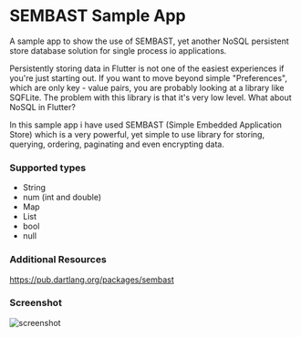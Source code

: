 # SEMBAST Sample App

A sample app to show the use of SEMBAST, yet another NoSQL persistent store database solution for single process io applications.

Persistently storing data in Flutter is not one of the easiest experiences if you're just starting out. If you want to move beyond simple "Preferences", which are only key - value pairs, you are probably looking at a library like SQFLite. The problem with this library is that it's very low level. What about NoSQL in Flutter?

In this sample app i have used SEMBAST (Simple Embedded Application Store) which is a very powerful, yet simple to use library for storing, querying, ordering, paginating and even encrypting data.

### Supported types

- String
- num (int and double)
- Map
- List
- bool
- null

### Additional Resources
https://pub.dartlang.org/packages/sembast

### Screenshot

![screenshot](https://github.com/zubairehman/SEMBAST-Example/blob/master/screenshots/Simulator%20Screen%20Shot%20-%20iPhone%20X%CA%80%20-%202019-04-16%20at%2014.25.53.png)

